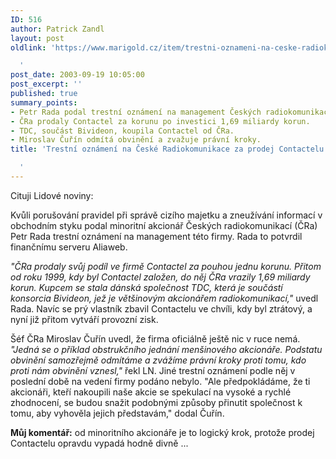 ```yaml
---
ID: 516
author: Patrick Zandl
layout: post
oldlink: 'https://www.marigold.cz/item/trestni-oznameni-na-ceske-radiokomunikace-za-prodej-contactelu

  '
post_date: 2003-09-19 10:05:00
post_excerpt: ''
published: true
summary_points:
- Petr Rada podal trestní oznámení na management Českých radiokomunikací.
- ČRa prodaly Contactel za korunu po investici 1,69 miliardy korun.
- TDC, součást Bivideon, koupila Contactel od ČRa.
- Miroslav Čuřín odmítá obvinění a zvažuje právní kroky.
title: 'Trestní oznámení na České Radiokomunikace za prodej Contactelu

  '
---
```


<p>
Cituji Lidové noviny:</p>

<p>
Kvůli porušování pravidel při správě cizího majetku a zneužívání informací v obchodním styku podal minoritní akcionář Českých radiokomunikací (ČRa) Petr Rada trestní oznámení na management této firmy. Rada to potvrdil finančnímu serveru Aliaweb. </p>

<p>
<EM>"ČRa prodaly svůj podíl ve firmě Contactel za pouhou jednu korunu. Přitom od roku 1999, kdy byl Contactel založen, do něj ČRa vrazily 1,69 miliardy korun. Kupcem se stala dánská společnost TDC, která je součástí konsorcia Bivideon, jež je většinovým akcionářem radiokomunikací,"</EM> uvedl Rada. Navíc se prý vlastník zbavil Contactelu ve chvíli, kdy byl ztrátový, a nyní již přitom vytváří provozní zisk. </p>

<p>
Šéf ČRa Miroslav Čuřín uvedl, že firma oficiálně ještě nic v ruce nemá. <EM>"Jedná se o příklad obstrukčního jednání menšinového akcionáře. Podstatu obvinění samozřejmě odmítáme a zvážíme právní kroky proti tomu, kdo proti nám obvinění vznesl,"</EM> řekl LN. Jiné trestní oznámení podle něj v poslední době na vedení firmy podáno nebylo. "Ale předpokládáme, že ti akcionáři, kteří nakoupili naše akcie se spekulací na vysoké a rychlé zhodnocení, se budou snažit podobnými způsoby přinutit společnost k tomu, aby vyhověla jejich představám," dodal Čuřín.</p>

<p>
<STRONG>Můj komentář:</STRONG> od minoritního akcionáře je to logický krok, protože prodej Contactelu opravdu vypadá hodně divně ... </p>
